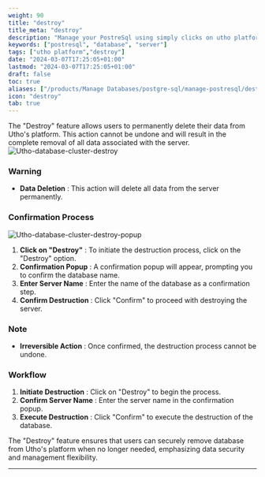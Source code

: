 ```yaml
---
weight: 90
title: "destroy"
title_meta: "destroy"
description: "Manage your PostreSql using simply clicks on utho platform"
keywords: ["postresql", "database", "server"]
tags: ["utho platform","destroy"]
date: "2024-03-07T17:25:05+01:00"
lastmod: "2024-03-07T17:25:05+01:00"
draft: false
toc: true
aliases: ["/products/Manage Databases/postgre-sql/manage-postresql/destroy"]
icon: "destroy"
tab: true
---
```

The "Destroy" feature allows users to permanently delete their data from Utho's platform. This action cannot be undone and will result in the complete removal of all data associated with the server.![Utho-database-cluster-destroy](image/Utho-database-cluster-destroy.png)

### Warning

* **Data Deletion** : This action will delete all data from the server permanently.

### Confirmation Process
![Utho-database-cluster-destroy-popup](image/Utho-database-cluster-destroy-popup.png)

1. **Click on "Destroy"** : To initiate the destruction process, click on the "Destroy" option.
2. **Confirmation Popup** : A confirmation popup will appear, prompting you to confirm the database name.
3. **Enter Server Name** : Enter the name of the database as a confirmation step.
4. **Confirm Destruction** : Click "Confirm" to proceed with destroying the server.

### Note

* **Irreversible Action** : Once confirmed, the destruction process cannot be undone.

### Workflow

1. **Initiate Destruction** : Click on "Destroy" to begin the process.
2. **Confirm Server Name** : Enter the server name in the confirmation popup.
3. **Execute Destruction** : Click "Confirm" to execute the destruction of the database.

The "Destroy" feature ensures that users can securely remove database from Utho's platform when no longer needed, emphasizing data security and management flexibility.

---
